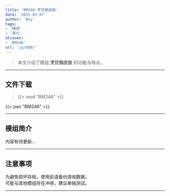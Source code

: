 ```yaml
---
title: 'BM246-烹饪锅皮肤'
date: '2025-03-07'
author: 'Bny'
tags:
- '模组'
- '美化'
aliases:
- 'BM246'
url: '/p/680/'
---
```


> 本文介绍了模组 **烹饪锅皮肤** 的功能与特点。

---

## 文件下载  

> {{< mod "BM246" >}}  

{{< pan "BM246" >}}  

---

## 模组简介

>  
内容有待更新...  

---

## 注意事项

>  
为避免损坏存档，使用前请备份游戏数据。  
可能与其他模组存在冲突，建议单独测试。  

---

